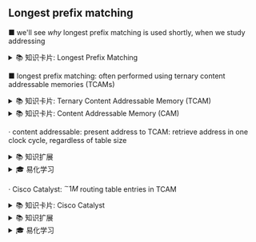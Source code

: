## Longest prefix matching

■ we'll see  *why*  longest prefix matching is used shortly, when we study addressing

<details>
<summary>📚 知识卡片: Longest Prefix Matching</summary>
**解释**: 一种用于网络路由的算法，选择与目标IP地址最长匹配前缀的路由条目。
**示例**: 比如有两个路由条目192.168.1.0/24和192.168.1.0/25，当目标IP是192.168.1.100时，会选择后者。
**有趣事实**: 这种方法可以有效减少路由错误，提高网络效率。
</details>

■ longest prefix matching: often performed using ternary content addressable memories (TCAMs)

<details>
<summary>📚 知识卡片: Ternary Content Addressable Memory (TCAM)</summary>
**解释**: 一种特殊的存储器，用于快速查找和匹配数据，常用于网络路由。
**示例**: 在路由器中，TCAM可以快速查找与目标IP匹配的路由条目。
**有趣事实**: TCAM可以在一个时钟周期内完成查找，无论表的大小。
</details>

<details>
<summary>📚 知识卡片: Content Addressable Memory (CAM)</summary>
**解释**: 一种存储器，可以通过内容直接访问数据，而不是通过地址。
**示例**: 在网络设备中，CAM可以快速查找与输入数据匹配的条目。
**有趣事实**: CAM常用于硬件加速的查找操作，如网络路由和安全检查。
</details>

· content addressable: present address to TCAM: retrieve address in one clock cycle, regardless of table size

<details>
<summary>📚 知识扩展</summary>
TCAM（三元内容可寻址存储器）是一种高速查找技术，广泛应用于网络路由、防火墙和交换机等领域。它能够存储和快速查找复杂的规则，如IP地址、端口号等。与传统的RAM或ROM不同，TCAM可以直接通过内容进行查找，而不需要遍历整个表格，因此速度非常快。然而，TCAM的成本较高，且功耗较大，通常用于需要高性能的关键网络设备中。
</details>

<details>
<summary>🎓 易化学习</summary>
想象一下你在图书馆找一本书，传统方法是逐本查找，而TCAM就像是一个超级索引系统，你只需要告诉它书名，它就能立刻告诉你书的位置。这种“内容寻址”的方式让查找变得非常快，尤其是在处理大量数据时。例如，在路由器中，TCAM可以快速找到与目标IP地址匹配的路由规则，确保数据包能够迅速转发到正确的目的地。
</details>

· Cisco Catalyst: $^{\sim}1M$  routing table entries in TCAM

<details>
<summary>📚 知识卡片: Cisco Catalyst</summary>
**解释**: Cisco公司生产的一系列高性能交换机，广泛用于企业网络。
**示例**: Cisco Catalyst 9300系列交换机支持高密度接口和高级路由功能。
**有趣事实**: Cisco Catalyst交换机在全球范围内被广泛使用，是许多企业网络的核心设备。
</details>

<details>
<summary>📚 知识扩展</summary>
Cisco Catalyst系列交换机是思科公司推出的高端交换机产品线，专为企业级网络设计。这些交换机不仅支持传统的二层交换功能，还具备三层路由、网络安全、QoS（服务质量）等多种高级功能。Cisco Catalyst交换机通常配备TCAM，用于快速查找和转发数据包，特别是在处理大规模路由表时表现出色。例如，Cisco Catalyst 9300系列交换机可以支持多达1百万条路由表条目，满足大型网络的需求。
</details>

<details>
<summary>🎓 易化学习</summary>
Cisco Catalyst交换机就像是网络中的“交通警察”，负责指挥数据包的流向。它们不仅能够快速切换数据包，还能根据复杂的规则（如路由表）决定数据包的最佳路径。TCAM在这里扮演了“超级大脑”的角色，能够瞬间记住并查找大量的路由信息，确保数据包能够高效地到达目的地。例如，在一个拥有1百万条路由规则的网络中，Cisco Catalyst交换机依然能够快速找到正确的路径，就像一位经验丰富的交警在繁忙的路口指挥交通一样。
</details>